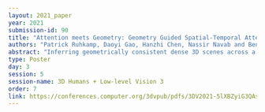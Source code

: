 ```yaml
---
layout: 2021_paper
year: 2021
submission-id: 90
title: "Attention meets Geometry: Geometry Guided Spatial-Temporal Attention for Consistent Self-Supervised Monocular Depth Estimation"
authors: "Patrick Ruhkamp, Daoyi Gao, Hanzhi Chen, Nassir Navab and Benjamin Busam"
abstract: "Inferring geometrically consistent dense 3D scenes across a tuple of temporally consecutive images remains challenging for self-supervised monocular depth prediction pipelines. This paper explores how the increasingly popular transformer architecture, together with novel regularized loss formulations, can improve depth consistency while preserving accuracy. We propose a spatial attention module that correlates coarse depth predictions to aggregate local geometric information. A novel temporal attention mechanism further processes the local geometric information in a global context across consecutive images. Additionally, we introduce geometric constraints between frames regularized by photometric cycle consistency. By combining our proposed regularization and the novel spatial-temporal-attention module we fully leverage both the geometric and appearance-based consistency across monocular frames. This yields geometrically meaningful attention and improves temporal depth stability and accuracy compared to previous methods."
type: Poster
day: 3
session: 5
session-name: 3D Humans + Low-level Vision 3
order: 7
link: https://conferences.computer.org/3dvpub/pdfs/3DV2021-5lXBZyiG3QAsRBKXHIjqU8/268800a837/268800a837.pdf
---
```

